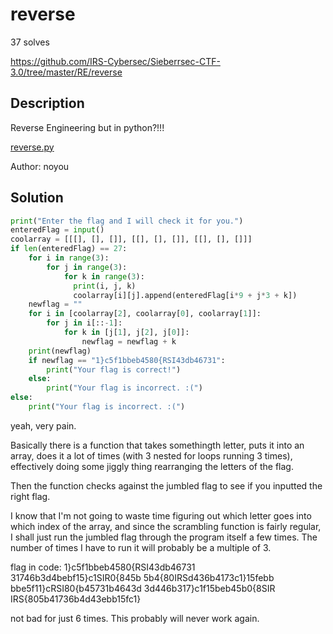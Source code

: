 # reverse

37 solves

<https://github.com/IRS-Cybersec/Sieberrsec-CTF-3.0/tree/master/RE/reverse>

## Description

Reverse Engineering but in python?!!!

[reverse.py](https://github.com/IRS-Cybersec/Sieberrsec-CTF-3.0/blob/master/RE/reverse/reverse.py)

Author: noyou

## Solution

```python
print("Enter the flag and I will check it for you.")
enteredFlag = input()
coolarray = [[[], [], []], [[], [], []], [[], [], []]]
if len(enteredFlag) == 27:
    for i in range(3):
        for j in range(3):
            for k in range(3):
              print(i, j, k)
              coolarray[i][j].append(enteredFlag[i*9 + j*3 + k])
    newflag = ""
    for i in [coolarray[2], coolarray[0], coolarray[1]]:
        for j in i[::-1]:
            for k in [j[1], j[2], j[0]]:
                newflag = newflag + k
    print(newflag)
    if newflag == "1}c5f1bbeb4580{RSI43db46731":
        print("Your flag is correct!")
    else:
        print("Your flag is incorrect. :(")
else:
    print("Your flag is incorrect. :(")
```
yeah, very pain. 

Basically there is a function that takes somethingth letter, puts it into an array, does it a lot of times (with 3 nested for loops running 3 times), effectively doing some jiggly thing rearranging the letters of the flag. 

Then the function checks against the jumbled flag to see if you inputted the right flag. 

I know that I'm not going to waste time figuring out which letter goes into which index of the array, and since the scrambling function is fairly regular, I shall just run the jumbled flag through the program itself a few times. The number of times I have to run it will probably be a multiple of 3. 

flag in code: 1}c5f1bbeb4580{RSI43db46731
31746b3d4bebf15}c1SIR0{845b
5b4{80IRSd436b4173c1}15febb
bbe5f11}cRSI80{b45731b4643d
3d446b317}c1f15beb45b0{8SIR
IRS{805b41736b4d43ebb15fc1}

not bad for just 6 times. This probably will never work again.
